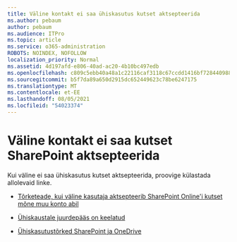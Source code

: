 ```yaml
---
title: Väline kontakt ei saa ühiskasutus kutset aktsepteerida
ms.author: pebaum
author: pebaum
ms.audience: ITPro
ms.topic: article
ms.service: o365-administration
ROBOTS: NOINDEX, NOFOLLOW
localization_priority: Normal
ms.assetid: 4d197afd-e806-40ad-ac20-4b10bc497edb
ms.openlocfilehash: c809c5ebb40a48a1c22116caf3118c67ccdd1416bf7284409886ed0c96250410
ms.sourcegitcommit: b5f7da89a650d2915dc652449623c78be6247175
ms.translationtype: MT
ms.contentlocale: et-EE
ms.lasthandoff: 08/05/2021
ms.locfileid: "54023374"
---
```

# <a name="external-contact-is-unable-to-accept-a-sharepoint-invitation"></a>Väline kontakt ei saa kutset SharePoint aktsepteerida

Kui väline ei saa ühiskasutus kutset aktsepteerida, proovige külastada allolevaid linke.

- [Tõrketeade, kui väline kasutaja aktsepteerib SharePoint Online'i kutset mõne muu konto abil](https://docs.microsoft.com/sharepoint/support/sharing-and-permissions/error-when-external-user-accepts-an-invitation-by-using-another-account)

- [Ühiskaustale juurdepääs on keelatud](https://docs.microsoft.com/sharepoint/support/sharing-and-permissions/cannot-access-shared-folder)

- [Ühiskasutustõrked SharePoint ja OneDrive](https://docs.microsoft.com/sharepoint/sharepoint-onedrive-error-message)

